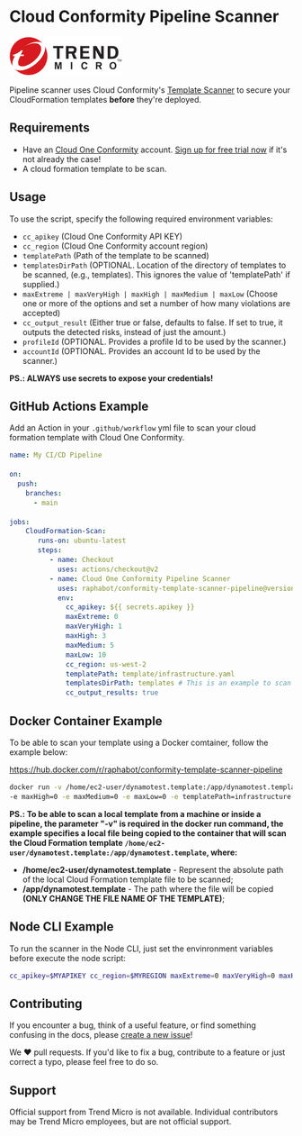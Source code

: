 # Cloud Conformity Pipeline Scanner

<img src="images/Trend-Micro-Logo.png">

Pipeline scanner uses Cloud Conformity's [Template Scanner](https://www.cloudconformity.com/solutions/aws/cloudformation-template-scanner.html) to secure your CloudFormation templates **before** they're deployed.

## Requirements

* Have an [Cloud One Conformity](https://www.trendmicro.com/en_us/business/products/hybrid-cloud/cloud-one-conformity.html) account. [Sign up for free trial now](https://www.cloudconformity.com/identity/sign-up.html) if it's not already the case!
* A cloud formation template to be scan.

## Usage

To use the script, specify the following required environment variables:
  * `cc_apikey` (Cloud One Conformity API KEY)
  * `cc_region` (Cloud One Conformity account region)
  * `templatePath` (Path of the template to be scanned)
  * `templatesDirPath` (OPTIONAL. Location of the directory of templates to be scanned, (e.g., templates). This ignores the value of 'templatePath' if supplied.)
  * `maxExtreme | maxVeryHigh | maxHigh | maxMedium | maxLow` (Choose one or more of the options and set a number of how many violations are accepted)
  * `cc_output_result` (Either true or false, defaults to false. If set to true, it outputs the detected risks, instead of just the amount.)
  * `profileId` (OPTIONAL. Provides a profile Id to be used by the scanner.)
  * `accountId` (OPTIONAL. Provides an account Id to be used by the scanner.)

 **PS.: ALWAYS use secrets to expose your credentials!**

## GitHub Actions Example

Add an Action in your `.github/workflow` yml file to scan your cloud formation template with Cloud One Conformity.

```yml
name: My CI/CD Pipeline

on: 
  push:
    branches: 
      - main
      
jobs:      
    CloudFormation-Scan:
       runs-on: ubuntu-latest
       steps:
          - name: Checkout
            uses: actions/checkout@v2
          - name: Cloud One Conformity Pipeline Scanner
            uses: raphabot/conformity-template-scanner-pipeline@version
            env:
              cc_apikey: ${{ secrets.apikey }}
              maxExtreme: 0
              maxVeryHigh: 1
              maxHigh: 3
              maxMedium: 5
              maxLow: 10
              cc_region: us-west-2
              templatePath: template/infrastructure.yaml
              templatesDirPath: templates # This is an example to scan all the templates inside the folder "templates"
              cc_output_results: true
``` 

## Docker Container Example

To be able to scan your template using a Docker comtainer, follow the example below:

https://hub.docker.com/r/raphabot/conformity-template-scanner-pipeline

```bash
docker run -v /home/ec2-user/dynamotest.template:/app/dynamotest.template -e cc_apikey=$MYAPIKEY -e cc_region=$MYREGION -e maxExtreme=0 -e maxVeryHigh=0
-e maxHigh=0 -e maxMedium=0 -e maxLow=0 -e templatePath=infrastructure.yaml -cc_output_results=true felipecosta09/conformity-template-scanner-pipeline:latest
```

**PS.: To be able to scan a local template from a machine or inside a pipeline, the parameter "-v" is required in the docker run command, the example specifies a local file being copied to the container that will scan the Cloud Formation template ```/home/ec2-user/dynamotest.template:/app/dynamotest.template```, where:**

* **/home/ec2-user/dynamotest.template** - Represent the absolute path of the local Cloud Formation template file to be scanned;
* **/app/dynamotest.template** - The path where the file will be copied **(ONLY CHANGE THE FILE NAME OF THE TEMPLATE)**;

## Node CLI Example

To run the scanner in the Node CLI, just set the envinronment variables before execute the node script:

```bash
cc_apikey=$MYAPIKEY cc_region=$MYREGION maxExtreme=0 maxVeryHigh=0 maxHigh=0 maxMedium=0 maxLow=0 templatePath=infrastructure.yaml cc_output_results=true node scan.js
```

## Contributing

If you encounter a bug, think of a useful feature, or find something confusing
in the docs, please
[create a new issue](https://github.com/raphabot/conformity-template-scanner-pipeline/issues/new)!

We :heart: pull requests. If you'd like to fix a bug, contribute to a feature or
just correct a typo, please feel free to do so.

## Support

Official support from Trend Micro is not available. Individual contributors may
be Trend Micro employees, but are not official support.

